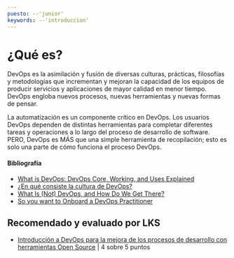 ```yaml
---
puesto: --'junior'
keywords: --'introduccion'
---
```

# ¿Qué es?

DevOps es la asimilación y fusión de diversas culturas, prácticas, filosofías y metodologías que incrementan y mejoran la capacidad de los equipos de producir servicios y aplicaciones de mayor calidad en menor tiempo. DevOps engloba nuevos procesos, nuevas herramientas y nuevas formas de pensar.

La automatización es un componente crítico en DevOps. Los usuarios DevOps dependen de distintas herramientas para completar diferentes tareas y operaciones a lo largo del proceso de desarrollo de software. PERO, DevOps es MÁS que una simple herramienta de recopilación; esto es solo una parte de cómo funciona el proceso DevOps.

#### Bibliografía

- [What is DevOps: DevOps Core, Working, and Uses Explained](https://www.simplilearn.com/tutorials/devops-tutorial/what-is-devops)
- [¿En qué consiste la cultura de DevOps?](https://www.atlassian.com/es/devops/what-is-devops/devops-culture)
- [What Is (Not) DevOps, and How Do We Get There?](https://www.infoq.com/news/2014/03/devops/)
- [So you want to Onboard a DevOps Practitioner](https://github.com/actionjack/so-you-want-to-onboard-a-devops-engineer)

## Recomendado y evaluado por LKS

- [Introducción a DevOps para la mejora de los procesos de desarrollo con herramientas Open Source](https://openaccess.uoc.edu/bitstream/10609/97626/6/aelezTFG0619memoria.pdf)
 | 4 sobre 5 puntos
